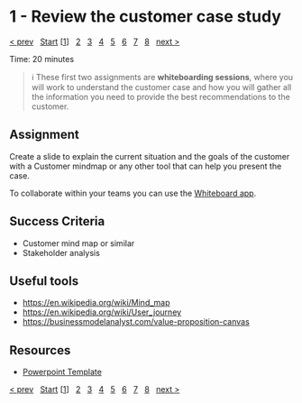 # 1 - Review the customer case study

[&lt; prev][prev] &nbsp; [Start][start] \[[1][1]\] &nbsp; [2][2] &nbsp; [3][3] &nbsp; [4][4] &nbsp; [5][5] &nbsp; [6][6] &nbsp; [7][7] &nbsp; [8][8] &nbsp; [next &gt;][next]

Time: 20 minutes

> ℹ️ These first two assignments are **whiteboarding sessions**,
> where you will work to understand the customer case and how you will gather all
> the information you need to provide the best recommendations to the customer.

## Assignment

Create a slide to explain the current situation and the goals of the customer with a Customer mindmap or any other tool that can help you present the case.

To collaborate within your teams you can use the [Whiteboard app](https://www.microsoft.com/en-us/p/microsoft-whiteboard/9mspc6mp8fm4?activetab=pivot:overviewtab).

## Success Criteria

* Customer mind map or similar
* Stakeholder analysis

## Useful tools

* <https://en.wikipedia.org/wiki/Mind_map>
* <https://en.wikipedia.org/wiki/User_journey>
* <https://businessmodelanalyst.com/value-proposition-canvas>

## Resources

* [Powerpoint Template](../WAF_Workshop_Attendee.pptx)

[&lt; prev][prev] &nbsp; [Start][start] \[[1][1]\] &nbsp; [2][2] &nbsp; [3][3] &nbsp; [4][4] &nbsp; [5][5] &nbsp; [6][6] &nbsp; [7][7] &nbsp; [8][8] &nbsp; [next &gt;][next]

[prev]: ../README.md
[next]: 02.PlanCollection.md

[start]: ../README.md
[1]: 01.CustomerCase.md
[2]: 02.PlanCollection.md
[3]: 03.CostOptimization.md
[4]: 04.Security.md
[5]: 05.Reliability.md
[6]: 06.Performance.md
[7]: 07.Operations.md
[8]: 08.CreatePlan.md
